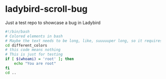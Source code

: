 # ladybird-scroll-bug
Just a test repo to showcase a bug in Ladybird

```bash
#!/bin/bash
# Colored elements in bash
# Maybe the text needs to be long, like, suuuuuper long, so it requires a scrollbar? I hope that's the issue, because I don't know how much more time I can put into figuring out what the exact problem is here. Hopefully someone smarter than me can figure it out!
cd different_colors
# this code means nothing 
# This is just for testing
if [ $(whoami) = 'root' ]; then
	echo "You are root"
fi
cd ..
```
